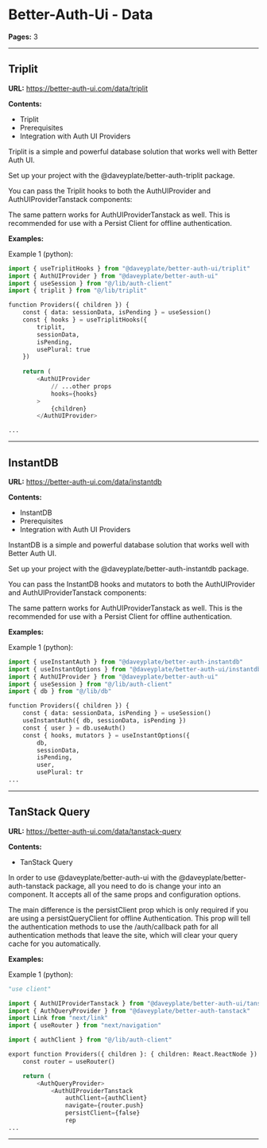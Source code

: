 # Better-Auth-Ui - Data

**Pages:** 3

---

## Triplit

**URL:** https://better-auth-ui.com/data/triplit

**Contents:**
- Triplit
- Prerequisites
- Integration with Auth UI Providers

Triplit is a simple and powerful database solution that works well with Better Auth UI.

Set up your project with the @daveyplate/better-auth-triplit package.

You can pass the Triplit hooks to both the AuthUIProvider and AuthUIProviderTanstack components:

The same pattern works for AuthUIProviderTanstack as well. This is recommended for use with a Persist Client for offline authentication.

**Examples:**

Example 1 (python):
```python
import { useTriplitHooks } from "@daveyplate/better-auth-ui/triplit"
import { AuthUIProvider } from "@daveyplate/better-auth-ui"
import { useSession } from "@/lib/auth-client"
import { triplit } from "@/lib/triplit"

function Providers({ children }) {
    const { data: sessionData, isPending } = useSession()
    const { hooks } = useTriplitHooks({ 
        triplit, 
        sessionData, 
        isPending, 
        usePlural: true 
    })
    
    return (
        <AuthUIProvider
            // ...other props
            hooks={hooks}
        >
            {children}
        </AuthUIProvider>

...
```

---

## InstantDB

**URL:** https://better-auth-ui.com/data/instantdb

**Contents:**
- InstantDB
- Prerequisites
- Integration with Auth UI Providers

InstantDB is a simple and powerful database solution that works well with Better Auth UI.

Set up your project with the @daveyplate/better-auth-instantdb package.

You can pass the InstantDB hooks and mutators to both the AuthUIProvider and AuthUIProviderTanstack components:

The same pattern works for AuthUIProviderTanstack as well. This is the recommended for use with a Persist Client for offline authentication.

**Examples:**

Example 1 (python):
```python
import { useInstantAuth } from "@daveyplate/better-auth-instantdb"
import { useInstantOptions } from "@daveyplate/better-auth-ui/instantdb"
import { AuthUIProvider } from "@daveyplate/better-auth-ui"
import { useSession } from "@/lib/auth-client"
import { db } from "@/lib/db"

function Providers({ children }) {
    const { data: sessionData, isPending } = useSession()
    useInstantAuth({ db, sessionData, isPending })
    const { user } = db.useAuth()
    const { hooks, mutators } = useInstantOptions({ 
        db, 
        sessionData, 
        isPending, 
        user, 
        usePlural: tr
...
```

---

## TanStack Query

**URL:** https://better-auth-ui.com/data/tanstack-query

**Contents:**
- TanStack Query

In order to use @daveyplate/better-auth-ui with the @daveyplate/better-auth-tanstack package, all you need to do is change your <AuthUIProvider /> into an <AuthUIProviderTanstack /> component. It accepts all of the same props and configuration options.

The main difference is the persistClient prop which is only required if you are using a persistQueryClient for offline Authentication. This prop will tell the authentication methods to use the /auth/callback path for all authentication methods that leave the site, which will clear your query cache for you automatically.

**Examples:**

Example 1 (python):
```python
"use client"

import { AuthUIProviderTanstack } from "@daveyplate/better-auth-ui/tanstack"
import { AuthQueryProvider } from "@daveyplate/better-auth-tanstack"
import Link from "next/link"
import { useRouter } from "next/navigation"

import { authClient } from "@/lib/auth-client"

export function Providers({ children }: { children: React.ReactNode }) {
    const router = useRouter()

    return (
        <AuthQueryProvider>
            <AuthUIProviderTanstack
                authClient={authClient}
                navigate={router.push}
                persistClient={false}
                rep
...
```

---
